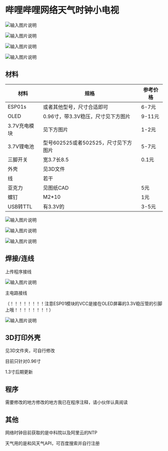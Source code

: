 # 哔哩哔哩网络天气时钟小电视

![输入图片说明](https://images.gitee.com/uploads/images/2020/0617/230429_b30978e9_5087908.jpeg "IMG20200613233241.jpg")

![输入图片说明](https://images.gitee.com/uploads/images/2020/0617/230541_20adbcdf_5087908.jpeg "IMG_20200617_224738.jpg")

![输入图片说明](https://images.gitee.com/uploads/images/2020/0617/230559_cbc6bc5a_5087908.jpeg "IMG_20200617_224743.jpg")

![输入图片说明](https://images.gitee.com/uploads/images/2020/0617/230621_ccbda3e3_5087908.jpeg "IMG_20200617_224735.jpg")

## 材料
| 材料         | 规格                                 | 参考价格 |
| ------------ | ------------------------------------| -------- |
| ESP01s       | 或者其他型号，尺寸合适即可            | 6-7元    |
| OLED         | 0.96寸，带3.3V稳压，尺寸见下方图片    | 9-11元   |
| 3.7V充电模块 | 见下方图片                           | 1-2元    |
| 3.7V锂电池   | 型号602525或者502525，尺寸见下方图片  | 5-7元    |
| 三脚开关     | 宽3.7长8.5                           | 0.1元    |
| 外壳         | 见3D文件                             |          |
| 线           | 若干                                 |          |
| 亚克力       | 见图纸CAD                             | 5元      |
| 螺钉         | M2*10                                | 1元      |
| USB转TTL     | 有3.3V的                             | 3-5元    |

![输入图片说明](https://images.gitee.com/uploads/images/2020/0617/230653_45f7f066_5087908.jpeg "-1166303184.jpg")

![输入图片说明](https://images.gitee.com/uploads/images/2020/0617/230719_49afc554_5087908.jpeg "1709542121.jpg")

![输入图片说明](https://images.gitee.com/uploads/images/2020/0617/230735_cbb3c06a_5087908.jpeg "1320946652.jpg")

## 焊接/连线  
上传程序接线

![输入图片说明](https://images.gitee.com/uploads/images/2020/0612/131411_697c1bdf_5087908.png "上传程序接线.png")

主电路接线

（！！！！！！！！注意ESP01模块的VCC是接在OLED屏幕的3.3V稳压管的引脚上哦！！！！！！！！）

![输入图片说明](https://images.gitee.com/uploads/images/2020/0612/131420_d34f4364_5087908.png "电路接线.png")

## 3D打印外壳 
见3D文件夹，可自行修改

目前只针对0.96寸

1.3寸后期更新

## 程序  
需要修改的地方修改的地方我已在程序注释，请小伙伴认真阅读 


## 其他
网络时钟目前获取的是中科院以及阿里云的NTP

天气用的是和风天气API，可百度搜索并自行注册